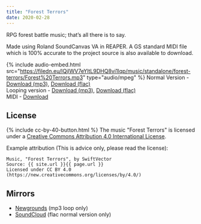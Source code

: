 ```yaml
---
title: "Forest Terrors"
date: 2020-02-28
---
```

RPG forest battle music; that’s all there is to say.

Made using Roland SoundCanvas VA in REAPER. A GS standard MIDI file which is 100% accurate to the project source is also available to download.

{% include audio-embed.html src="https://filedn.eu/lQjIWV7eYltL9DHQ8vi1lqp/music/standalone/forest-terrors/Forest%20Terrors.mp3" type="audio/mpeg" %}
Normal Version -
[Download (mp3)](https://filedn.eu/lQjIWV7eYltL9DHQ8vi1lqp/music/standalone/forest-terrors/Forest%20Terrors.mp3),
[Download (flac)](https://filedn.eu/lQjIWV7eYltL9DHQ8vi1lqp/music/standalone/forest-terrors/Forest%20Terrors.flac)\
Looping version -
[Download (mp3)](https://filedn.eu/lQjIWV7eYltL9DHQ8vi1lqp/music/standalone/forest-terrors/Forest%20Terrors%20loop.mp3),
[Download (flac)](https://filedn.eu/lQjIWV7eYltL9DHQ8vi1lqp/music/standalone/forest-terrors/Forest%20Terrors%20loop.mp3)\
MIDI -
[Download](https://filedn.eu/lQjIWV7eYltL9DHQ8vi1lqp/music/standalone/forest-terrors/Forest%20Terrors.mid)

## License
{% include cc-by-40-button.html %}
The music "Forest Terrors" is licensed under a [Creative Commons Attribution 4.0 International License](http://creativecommons.org/licenses/by/4.0/).

Example attribution (This is advice only, please read the license):
```
Music, "Forest Terrors", by SwiftVector
Source: {{ site.url }}{{ page.url }}
Licensed under CC BY 4.0 (https://new.creativecommons.org/licenses/by/4.0/)
```

## Mirrors
- [Newgrounds](https://www.newgrounds.com/audio/listen/914294) (mp3 loop only)
- [SoundCloud](https://soundcloud.com/swiftvector/forest-terrors) (flac normal version only)
